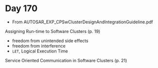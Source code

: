 # Day 170

* From AUTOSAR\_EXP\_CPSwClusterDesignAndIntegrationGuideline.pdf

Assigning Run-time to Software Clusters (p. 19)
* freedom from unintended side effects
* freedom from interference
* `LET`, Logical Execution Time

Service Oriented Communication in Software Clusters (p. 21)
